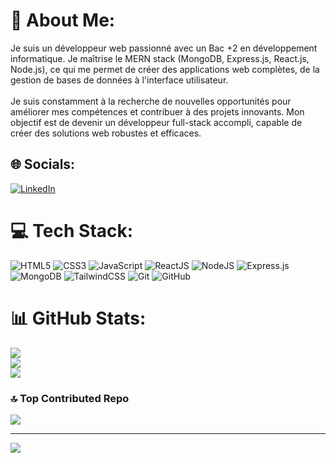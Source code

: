 # 💫 About Me:
Je suis un développeur web passionné avec un Bac +2 en développement informatique. Je maîtrise le MERN stack (MongoDB, Express.js, React.js, Node.js), ce qui me permet de créer des applications web complètes, de la gestion de bases de données à l'interface utilisateur.<br><br>Je suis constamment à la recherche de nouvelles opportunités pour améliorer mes compétences et contribuer à des projets innovants. Mon objectif est de devenir un développeur full-stack accompli, capable de créer des solutions web robustes et efficaces.
 

## 🌐 Socials:
[![LinkedIn](https://img.shields.io/badge/LinkedIn-%230077B5.svg?logo=linkedin&logoColor=white)](https://www.linkedin.com/in/mounir-abaddah-482886255) 

# 💻 Tech Stack:
![HTML5](https://img.shields.io/badge/html5-%23E34F26.svg?style=for-the-badge&logo=html5&logoColor=white)
![CSS3](https://img.shields.io/badge/css3-%231572B6.svg?style=for-the-badge&logo=css3&logoColor=white)
![JavaScript](https://img.shields.io/badge/javascript-%23323330.svg?style=for-the-badge&logo=javascript&logoColor=%23F7DF1E)
![ReactJS](https://img.shields.io/badge/react-%2320232a.svg?style=for-the-badge&logo=react&logoColor=%2361DAFB)
![NodeJS](https://img.shields.io/badge/node.js-6DA55F?style=for-the-badge&logo=node.js&logoColor=white)
![Express.js](https://img.shields.io/badge/express.js-%23404d59.svg?style=for-the-badge&logo=express&logoColor=%2361DAFB)
![MongoDB](https://img.shields.io/badge/MongoDB-%234ea94b.svg?style=for-the-badge&logo=mongodb&logoColor=white) 
![TailwindCSS](https://img.shields.io/badge/tailwindcss-%2338B2AC.svg?style=for-the-badge&logo=tailwind-css&logoColor=white)
![Git](https://img.shields.io/badge/git-%23F05033.svg?style=for-the-badge&logo=git&logoColor=white) 
![GitHub](https://img.shields.io/badge/github-%23121011.svg?style=for-the-badge&logo=github&logoColor=white)



# 📊 GitHub Stats:
![](https://github-readme-stats.vercel.app/api?username=Mounir-abaddah&theme=dark&hide_border=false&include_all_commits=true&count_private=true)<br/>
![](https://github-readme-streak-stats.herokuapp.com/?user=Mounir-abaddah&theme=dark&hide_border=false)<br/>
![](https://github-readme-stats.vercel.app/api/top-langs/?username=Mounir-abaddah&theme=dark&hide_border=false&include_all_commits=true&count_private=true&layout=compact)

### 🔝 Top Contributed Repo
![](https://github-contributor-stats.vercel.app/api?username=Mounir-abaddah&limit=5&theme=dark&combine_all_yearly_contributions=true)

---
[![](https://visitcount.itsvg.in/api?id=Mounir-abaddah&icon=0&color=1)](https://visitcount.itsvg.in)

<!-- Proudly created with GPRM ( https://gprm.itsvg.in ) -->
